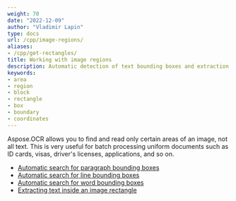 ```yaml
---
weight: 70
date: "2022-12-09"
author: "Vladimir Lapin"
type: docs
url: /cpp/image-regions/
aliases:
- /cpp/get-rectangles/
title: Working with image regions
description: Automatic detection of text bounding boxes and extraction of text inside image rectangles.
keywords:
- area
- region
- block
- rectangle
- box
- boundary
- coordinates
---
```


Aspose.OCR allows you to find and read only certain areas of an image, not all text. This is very useful for batch processing uniform documents such as ID cards, visas, driver's licenses, applications, and so on.

- [Automatic search for paragraph bounding boxes](/ocr/cpp/image-regions-paragraph-find/)
- [Automatic search for line bounding boxes](/ocr/cpp/image-regions-line-find/)
- [Automatic search for word bounding boxes](/ocr/cpp/image-regions-word-find/)
- [Extracting text inside an image rectangle](/ocr/cpp/image-regions-extract/)
